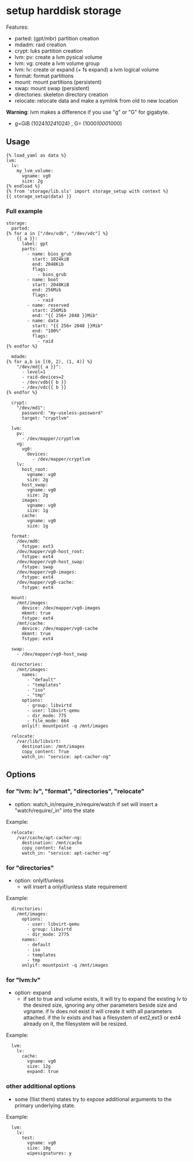 # setup harddisk storage

Features:
 * parted:      (gpt/mbr) partition creation
 * mdadm:       raid creation
 * crypt:       luks partition creation
 * lvm: pv:     create a lvm pysical volume
 * lvm: vg:     create a lvm volume group
 * lvm: lv:     create or expand (+ fs expand) a lvm logical volume
 * format:      format partitions
 * mount:       mount partitions (persistent)
 * swap:        mount swap (persistent)
 * directories: skeleton directory creation
 * relocate:    relocate data and make a symlink from old to new location

**Warning**: lvm makes a difference if you use "g" or "G" for gigabyte.
  * g=GiB (1024*1024*1024) , G= (1000*1000*1000)

## Usage

```
{% load_yaml as data %}
lvm:
  lv:
    my_lvm_volume:
      vgname: vg0
      size: 2g
{% endload %}
{% from 'storage/lib.sls' import storage_setup with context %}
{{ storage_setup(data) }}
```

### Full example

```
storage:
  parted:
{% for a in ["/dev/vdb", "/dev/vdc"] %}
    {{ a }}:
      label: gpt
      parts:
        - name: bios_grub
          start: 1024kiB
          end: 2048Kib
          flags:
            - bios_grub
        - name: boot
          start: 2048KiB
          end: 256Mib
          flags:
            - raid
        - name: reserved
          start: 256Mib
          end: "{{ 256+ 2048 }}Mib"
        - name: data
          start: "{{ 256+ 2048 }}Mib"
          end: "100%"
          flags:
            - raid
{% endfor %}

  mdadm:
{% for a,b in [(0, 2), (1, 4)] %}
    "/dev/md{{ a }}":
      - level=1
      - raid-devices=2
      - /dev/vdb{{ b }}
      - /dev/vdc{{ b }}
{% endfor %}

  crypt:
    "/dev/md1":
      password: "my-useless-password"
      target: "cryptlvm"

  lvm:
    pv:
      - /dev/mapper/cryptlvm
    vg:
      vg0:
        devices:
          - /dev/mapper/cryptlvm
    lv:
      host_root:
        vgname: vg0
        size: 2g
      host_swap:
        vgname: vg0
        size: 2g
      images:
        vgname: vg0
        size: 1g
      cache:
        vgname: vg0
        size: 1g

  format:
    /dev/md0:
      fstype: ext3
    /dev/mapper/vg0-host_root:
      fstype: ext4
    /dev/mapper/vg0-host_swap:
      fstype: swap
    /dev/mapper/vg0-images:
      fstype: ext4
    /dev/mapper/vg0-cache:
      fstype: ext4

  mount:
    /mnt/images:
      device: /dev/mapper/vg0-images
      mkmnt: true
      fstype: ext4
    /mnt/cache:
      device: /dev/mapper/vg0-cache
      mkmnt: true
      fstype: ext4

  swap:
    - /dev/mapper/vg0-host_swap

  directories:
    /mnt/images:
      names:
        - "default"
        - "templates"
        - "iso"
        - "tmp"
      options:
        - group: libvirtd
        - user: libvirt-qemu
        - dir_mode: 775
        - file_mode: 664
      onlyif: mountpoint -q /mnt/images

  relocate:
    /var/lib/libvirt:
      destination: /mnt/images
      copy_content: True
      watch_in: "service: apt-cacher-ng"
```

## Options

### for "lvm: lv", "format", "directories", "relocate"
  * option: watch_in/require_in/require/watch
    if set will insert a "watch/require/_in" into the state

Example:
```
  relocate:
    /var/cache/apt-cacher-ng:
      destination: /mnt/cache
      copy_content: false
      watch_in: "service: apt-cacher-ng"
```

### for "directories"
  * option: onlyif/unless
    * will insert a onlyif/unless state requirement

Example:
```
  directories:
    /mnt/images:
      options:
        - user: libvirt-qemu
        - group: libvirtd
        - dir_mode: 2775
      names:
        - default
        - iso
        - templates
        - tmp
      onlyif: mountpoint -q /mnt/images
```

### for "lvm:lv"
  * option: expand
    * if set to true and volume exists,
      it will try to expand the existing lv to the desired size,
      ignoring any other parameters beside size and vgname.
      if lv does not exist it will create it with all parameters attached.
      if the lv exists and has a filesystem of ext2,ext3 or ext4 already on it,
      the filesystem will be resized.

Example:
```
  lvm:
    lv:
      cache:
        vgname: vg0
        size: 12g
        expand: true
```

### other additional options
  * some (!list them) states try to expose additional arguments to the primary underlying state.

Example:
```
  lvm:
    lv:
      test:
        vgname: vg0
        size: 10g
        wipesignatures: y
```
